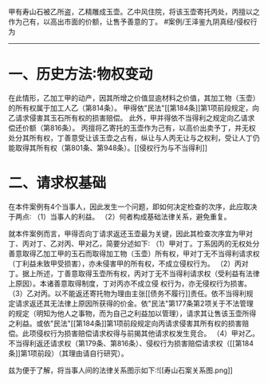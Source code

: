 甲有寿山石被乙所盗，乙精雕成玉壶。乙中风住院，将该玉壶寄托丙处，丙擅以之作为己有，以高出市面的价额，让售予善意的丁。 #案例/王泽鉴九阴真经/侵权行为

-------
# 一、历史方法∶物权变动

在此情形，乙加工甲的动产，因其所增之价值显逾材料之价值，其加工物（玉壶）的所有权属于加工人乙（第814条）。
甲得依"民法"[[第184条]]第1项前段规定，向乙请求侵害其玉石所有权的损害赔偿。
此外，甲并得依不当得利之规定向乙请求偿还价额（第816条）。
丙擅将乙寄托的玉壶作为己有，以高价出卖予丁，并无权处分其所有权，丁善意受让该玉壶之占有，纵让与人丙无让与之权利，受让人丁仍能取得其所有权（第801条、第948条）。[[侵权行为与不当得利]]

# 二、请求权基础

在本件案例有4个当事人，因此发生一个问题，即如何决定检查的次序，此应取决于两点∶
（1）当事人的利益。
（2）何者构成基础法律关系，避免重复。

就本件案例而言，甲得否向丁请求返还玉壶最为关键，因此其检查次序宜为甲对丁、丙对丁、乙对丙、甲对乙，简要分述如下∶
（1）甲对丁。丁系因丙的无权处分善意取得乙加工甲的玉石而取得加工物（玉壶）所有权，甲对丁无不当得利请求权（丁利益未致甲受损害），亦未侵害甲的所有权，不成立侵权行为。
（2）丙对丁。据上所述，丁善意取得玉壶所有权，丙对丁无不当得利请求权（受利益有法律上原因）。本诸善意取得制度，丁对丙亦不成立侵
权行为，亦无侵权行为损害。
（3）乙对丙。以不能返还寄托物为理由主张[[债务不履行]]责任。依不当得利规定请求返还其无法律上原因所获得的价金。依"民法"第177条第2项关于不法管理的规定（明知为他人之事物，而为自己之利益加以管理），请求其让售该玉壶所得之利益。或依"民法"[[第184条]]第1项前段规定向丙请求侵害其所有权的损害赔偿。此项侵权行为损害赔偿请求权得与前揭其他请求权发生竞合。
（4）甲对乙。不当得利返还请求权（第179条、第816条）、侵权行为损害赔偿请求权（[[第184条]]第1项前段）（其理由请自行研究）。

兹为便于了解，将当事人间的法律关系图示如下∶![[寿山石案关系图.png]]
